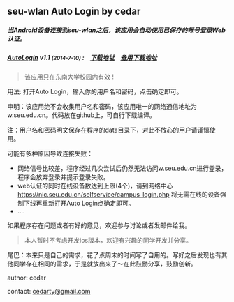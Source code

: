 ## seu-wlan Auto Login by cedar

##### 当Android设备连接到seu-wlan之后，该应用会自动使用已保存的帐号登录Web认证。

##### [AutoLogin](http://autologin.cedar.tk) v1.1 <small>(2014-7-10)</small> :&nbsp;&nbsp;&nbsp;&nbsp;[下载地址](http://cedar.qiniudn.com/AutoLogin.apk)&nbsp;&nbsp;&nbsp;&nbsp;[备用下载地址](http://cedarfile-cedarfile.stor.sinaapp.com/Software/1.1/AutoLogin.apk)

> 该应用只在东南大学校园内有效 !

用法: 打开Auto Login，输入你的用户名和密码，点击确定即可。

申明：该应用绝不会收集用户名和密码，该应用唯一的网络通信地址为 w.seu.edu.cn。代码放在github上，可自行下载编译。

注：用户名和密码明文保存在程序的data目录下，对此不放心的用户请谨慎使用。

可能有多种原因导致连接失败：

* 网络信号比较差，程序经过几次尝试后仍然无法访问w.seu.edu.cn进行登录，程序会放弃登录并提示登录失败。
* web认证的同时在线设备数达到上限(4个)，请到网络中心 <https://nic.seu.edu.cn/selfservice/campus_login.php> 将无需在线的设备强制下线再重新打开Auto Login点确定即可。
* ....

如果程序存在问题或者有好的意见，欢迎参与讨论或者发邮件给我。

> 本人暂时不考虑开发ios版本，欢迎有兴趣的同学开发并分享。

尾巴：本来只是自己的需求，花了点周末的时间写了自用的。写好之后发现也有其他同学存在相同的需求，于是就放出来了～在此鼓励分享，鼓励创新。

author: cedar

contact: cedarty@gmail.com